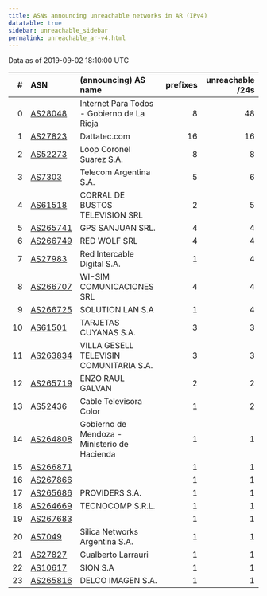 ```yaml
---
title: ASNs announcing unreachable networks in AR (IPv4)
datatable: true
sidebar: unreachable_sidebar
permalink: unreachable_ar-v4.html
---
```


Data as of 2019-09-02 18:10:00 UTC


<div class="datatable-begin"></div>

|   # | ASN                                      | (announcing) AS name                         |   prefixes |   unreachable /24s |
|----:|:-----------------------------------------|:---------------------------------------------|-----------:|-------------------:|
|   0 | [AS28048](unreachable_AS28048-v4.html)   | Internet Para Todos - Gobierno de La Rioja   |          8 |                 48 |
|   1 | [AS27823](unreachable_AS27823-v4.html)   | Dattatec.com                                 |         16 |                 16 |
|   2 | [AS52273](unreachable_AS52273-v4.html)   | Loop Coronel Suarez S.A.                     |          8 |                  8 |
|   3 | [AS7303](unreachable_AS7303-v4.html)     | Telecom Argentina S.A.                       |          5 |                  6 |
|   4 | [AS61518](unreachable_AS61518-v4.html)   | CORRAL DE BUSTOS TELEVISION SRL              |          2 |                  5 |
|   5 | [AS265741](unreachable_AS265741-v4.html) | GPS SANJUAN SRL.                             |          4 |                  4 |
|   6 | [AS266749](unreachable_AS266749-v4.html) | RED WOLF SRL                                 |          4 |                  4 |
|   7 | [AS27983](unreachable_AS27983-v4.html)   | Red Intercable Digital S.A.                  |          1 |                  4 |
|   8 | [AS266707](unreachable_AS266707-v4.html) | WI-SIM COMUNICACIONES SRL                    |          4 |                  4 |
|   9 | [AS266725](unreachable_AS266725-v4.html) | SOLUTION LAN S.A                             |          1 |                  4 |
|  10 | [AS61501](unreachable_AS61501-v4.html)   | TARJETAS CUYANAS S.A.                        |          3 |                  3 |
|  11 | [AS263834](unreachable_AS263834-v4.html) | VILLA GESELL TELEVISIN COMUNITARIA S.A.      |          3 |                  3 |
|  12 | [AS265719](unreachable_AS265719-v4.html) | ENZO RAUL GALVAN                             |          2 |                  2 |
|  13 | [AS52436](unreachable_AS52436-v4.html)   | Cable Televisora Color                       |          1 |                  2 |
|  14 | [AS264808](unreachable_AS264808-v4.html) | Gobierno de Mendoza - Ministerio de Hacienda |          1 |                  1 |
|  15 | [AS266871](unreachable_AS266871-v4.html) |                                              |          1 |                  1 |
|  16 | [AS267866](unreachable_AS267866-v4.html) |                                              |          1 |                  1 |
|  17 | [AS265686](unreachable_AS265686-v4.html) | PROVIDERS S.A.                               |          1 |                  1 |
|  18 | [AS264669](unreachable_AS264669-v4.html) | TECNOCOMP S.R.L.                             |          1 |                  1 |
|  19 | [AS267683](unreachable_AS267683-v4.html) |                                              |          1 |                  1 |
|  20 | [AS7049](unreachable_AS7049-v4.html)     | Silica Networks Argentina S.A.               |          1 |                  1 |
|  21 | [AS27827](unreachable_AS27827-v4.html)   | Gualberto Larrauri                           |          1 |                  1 |
|  22 | [AS10617](unreachable_AS10617-v4.html)   | SION S.A                                     |          1 |                  1 |
|  23 | [AS265816](unreachable_AS265816-v4.html) | DELCO IMAGEN S.A.                            |          1 |                  1 |

<div class="datatable-end"></div>